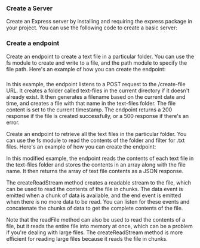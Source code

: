 ### Create a Server

Create an Express server by installing and requiring the express package in your project. You can use the following code to create a basic server:

### Create a endpoint

Create an endpoint to create a text file in a particular folder. You can use the fs module to create and write to a file, and the path module to specify the file path. Here's an example of how you can create the endpoint:

###

In this example, the endpoint listens to a POST request to the /create-file URL. It creates a folder called text-files in the current directory if it doesn't already exist. It then generates a filename based on the current date and time, and creates a file with that name in the text-files folder. The file content is set to the current timestamp. The endpoint returns a 200 response if the file is created successfully, or a 500 response if there's an error.

Create an endpoint to retrieve all the text files in the particular folder. You can use the fs module to read the contents of the folder and filter for .txt files. Here's an example of how you can create the endpoint:

In this modified example, the endpoint reads the contents of each text file in the text-files folder and stores the contents in an array along with the file name. It then returns the array of text file contents as a JSON response.

The createReadStream method creates a readable stream to the file, which can be used to read the contents of the file in chunks. The data event is emitted when a chunk of data is available, and the end event is emitted when there is no more data to be read. You can listen for these events and concatenate the chunks of data to get the complete contents of the file.

Note that the readFile method can also be used to read the contents of a file, but it reads the entire file into memory at once, which can be a problem if you're dealing with large files. The createReadStream method is more efficient for reading large files because it reads the file in chunks.
